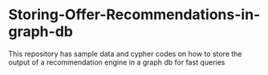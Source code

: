 # Storing-Offer-Recommendations-in-graph-db
This repository has sample data and cypher codes on how to store the output of a recommendation engine in a graph db for fast queries
